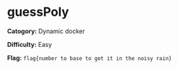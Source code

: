 # guessPoly

**Catogory:** Dynamic docker

**Difficulty:** Easy

**Flag:** `flag{number to base to get it in the noisy rain}`

